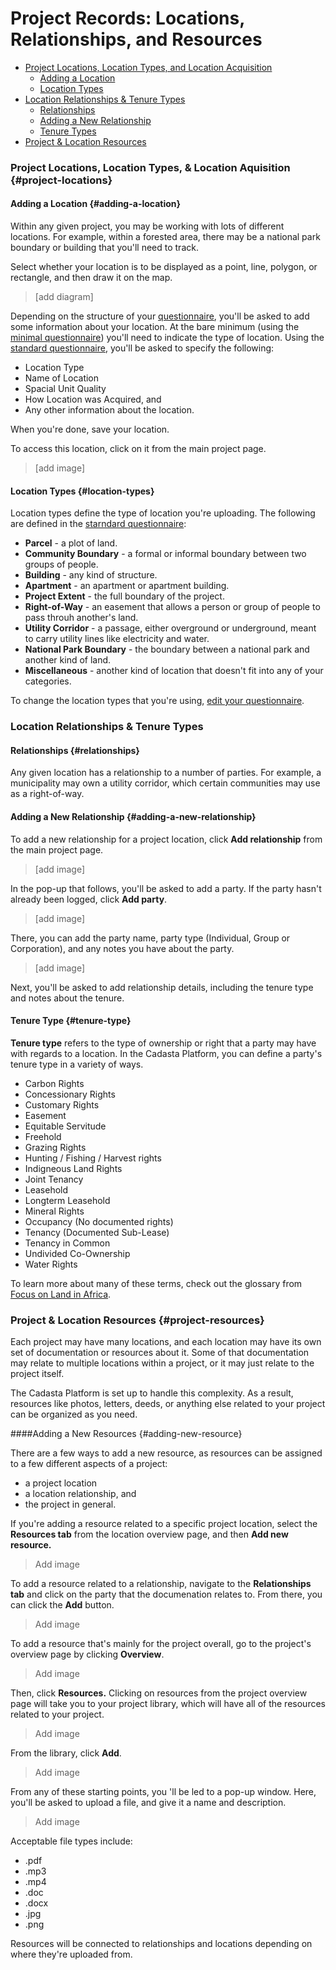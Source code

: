 # Project Records: Locations, Relationships, and Resources

* [Project Locations, Location Types, and Location Acquisition](#project-locations)
    * [Adding a Location](#adding-a-location)
    * [Location Types](#location-types)
* [Location Relationships & Tenure Types](#location-relationships)
    * [Relationships](#relationships) 
    * [Adding a New Relationship](#adding-a-new-relationship)
    * [Tenure Types](#tenure-types)
* [Project & Location Resources](#project-resources)

### Project Locations, Location Types, & Location Aquisition {#project-locations}

#### Adding a Location {#adding-a-location}

Within any given project, you may be working with lots of different locations. For example, within a forested area, there may be a national park boundary or building that you'll need to track.

Select whether your location is to be displayed as a point, line, polygon, or rectangle, and then draw it on the map.

> [add diagram]

Depending on the structure of your [questionnaire](/08-XLSForms.md), you'll be asked to add some information about your location. At the bare minimum (using the [minimal questionnaire](assets/Minimum_cadasta_questionnaire_0.2.xlsx)) you'll need to indicate the type of location. Using the [standard questionnaire](assets/standard_cadasta_questionnaire_0.2.xlsx), you'll be asked to specify the following:

* Location Type
* Name of Location
* Spacial Unit Quality
* How Location was Acquired, and
* Any other information about the location.

When you're done, save your location. 

To access this location, click on it from the main project page. 

> [add image]

#### Location Types {#location-types}

Location types define the type of location you're uploading. The following are defined in the [starndard questionnaire](assets/standard_cadasta_questionnaire_0.2.xlsx):

* **Parcel** - a plot of land.
* **Community Boundary** - a formal or informal boundary between two groups of people.
* **Building** - any kind of structure.
* **Apartment** - an apartment or apartment building.
* **Project Extent** - the full boundary of the project.
* **Right-of-Way** - an easement that allows a person or group of people to pass throuh another's land.
* **Utility Corridor** - a passage, either overground or underground, meant to carry utility lines like electricity and water. 
* **National Park Boundary** - the boundary between a national park and another kind of land. 
* **Miscellaneous** - another kind of location that doesn't fit into any of your categories.

To change the location types that you're using, [edit your questionnaire](08-XLSForms.md). 

### Location Relationships & Tenure Types

#### Relationships {#relationships}

Any given location has a relationship to a number of parties. For example, a municipality may own a utility corridor, which certain communities may use as a right-of-way. 

#### Adding a New Relationship {#adding-a-new-relationship}

To add a new relationship for a project location, click **Add relationship** from the main project page. 

> [add image]

In the pop-up that follows, you'll be asked to add a party. If the party hasn't already been logged, click **Add party**.

> [add image]

There, you can add the party name, party type (Individual, Group or Corporation), and any notes you have about the party.

> [add image]

Next, you'll be asked to add relationship details, including the tenure type and notes about the tenure. 

#### Tenure Type {#tenure-type}

**Tenure type** refers to the type of ownership or right that a party may have with regards to a location. In the Cadasta Platform, you can define a party's tenure type in a variety of ways. 

* Carbon Rights
* Concessionary Rights
* Customary Rights
* Easement
* Equitable Servitude
* Freehold
* Grazing Rights
* Hunting / Fishing / Harvest rights
* Indigneous Land Rights
* Joint Tenancy
* Leasehold
* Longterm Leasehold
* Mineral Rights
* Occupancy (No documented rights)
* Tenancy (Documented Sub-Lease)
* Tenancy in Common
* Undivided Co-Ownership
* Water Rights

To learn more about many of these terms, check out the glossary from [Focus on Land in Africa](http://www.focusonland.com/resources/glossary/#e ). 

### Project & Location Resources {#project-resources}

Each project may have many locations, and each location may have its own set of documentation or resources about it. Some of that documentation may relate to multiple locations within a project, or it may just relate to the project itself. 

The Cadasta Platform is set up to handle this complexity. As a result, resources like photos, letters, deeds, or anything else related to your project can be organized as you need. 

####Adding a New Resources {#adding-new-resource}

There are a few ways to add a new resource, as resources can be assigned to a few different aspects of a project:

* a project location
* a location relationship, and
* the project in general.  

If you're adding a resource related to a specific project location, select the **Resources tab** from the location overview page, and then **Add new resource.**

> Add image

To add a resource related to a relationship, navigate to the **Relationships tab** and click on the party that the documenation relates to. From there, you can click the **Add** button. 

> Add image

To add a resource that's mainly for the project overall, go to the project's overview page by clicking **Overview**.

> Add image

Then, click **Resources.** Clicking on resources from the project overview page will take you to your project library, which will have all of the resources related to your project.

> Add image

From the library, click **Add**. 

> Add image

From any of these starting points, you 'll be led to a pop-up window. Here, you'll be asked to upload a file, and give it a name and description. 

> Add image

Acceptable file types include:

* .pdf
* .mp3
* .mp4
* .doc
* .docx
* .jpg
* .png

Resources will be connected to relationships and locations depending on where they're uploaded from. 